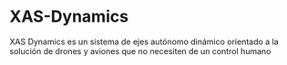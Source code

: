 # XAS-Dynamics
XAS Dynamics es un sistema de ejes autónomo dinámico orientado a la solución de  drones y aviones que no necesiten de un control humano

